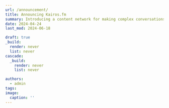 ```yaml
---
url: /announcement/
title: Announcing Kairos.fm
summary: Introducing a content network for making complex conversations on the world's most important problems accessible
date: 2024-04-24
last_mod: 2024-06-18

draft: true
_build:
  render: never
  list: never
cascade:
  _build:
    render: never
    list: never

authors:
  - admin
tags:
image:
  caption: ''
---
```


